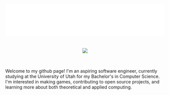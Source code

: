 <div align="center">
  <img src="header.svg" width="800" height="100" alt="soundeffects">
</div>

<br>
<br>

<div align="center">
  <a href="https://github.com/anuraghazra/github-readme-stats" class="stats">
    <img align="center" src="https://github-readme-stats.vercel.app/api?username=soundeffects&show_icons=true&theme=radical&count_private=true" />
  </a>
</div>

<br>
<br>

Welcome to my github page! I'm an aspiring software engineer, currently studying at the University of Utah for my Bachelor's in Computer Science. I'm interested in making games, contributing to open source projects, and learning more about both theoretical and applied computing.

